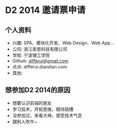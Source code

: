 # D2 2014 邀请票申请

## 个人资料

- 兴趣: SPA、模块化开发、Web Design、Web App...
- 公司: 浙江索思科技有限公司
- 学校: 宁波理工学院
- Github: differui@gmail.com
- 点点: differui.diandian.com
- 其他: 

## 想参加D2 2014的原因

+ 想要认识前端的朋友
+ 学习技术，开拓思维，期待跳槽
+ 没参加过，来看大神，感受技术气息
+ 跟别人吹牛~
 
